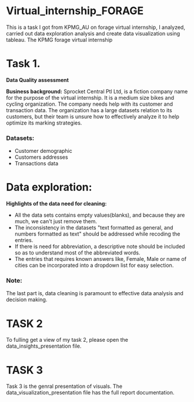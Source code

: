 # Virtual_internship_FORAGE
This is a task I got from KPMG_AU on forage virtual internship, I analyzed, carried out data exploration analysis and create data visualization using tableau.
The KPMG forage virtual internship
# Task 1. 
**Data Quality assessment**

__Business background:__
Sprocket Central Ptl Ltd, is a fiction company name for the purpose of the virtual internship. It is a medium size bikes and cycling organization. The company needs help with its customer and transaction data. The organization has a large datasets relation to its customers, but their team is unsure how to effectively analyze it to help optimize its marking strategies.
### Datasets:
* Customer demographic
* Customers addresses
* Transactions data
# Data exploration: 

**Highlights of the data need for cleaning:**

*	All the data sets contains empty values(blanks), and because they are much, we can't just remove them.
*	The inconsistency in the datasets "text formatted as general, and numbers formatted as text" should be addressed while recoding the entries.
*	If there is need for abbreviation, a descriptive note should be included so as to understand most of the abbreviated words.
*	The entries that requires known answers like, Female, Male or name of cities can be incorporated into a dropdown list for easy selection.

### Note:

The last part is, data cleaning is paramount to effective data analysis and decision making.

# TASK 2

To fulling get a view of my task 2, please open the data_insights_presentation file.

# TASK 3

Task 3 is the genral presentation of visuals. The data_visualization_presentation file has the full report documentation.

